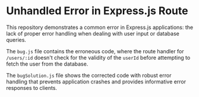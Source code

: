 # Unhandled Error in Express.js Route

This repository demonstrates a common error in Express.js applications: the lack of proper error handling when dealing with user input or database queries.

The `bug.js` file contains the erroneous code, where the route handler for `/users/:id` doesn't check for the validity of the `userId` before attempting to fetch the user from the database.

The `bugSolution.js` file shows the corrected code with robust error handling that prevents application crashes and provides informative error responses to clients.